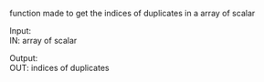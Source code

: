   function made to get the indices of duplicates in a array of scalar   
     
  Input:   
      IN: array of scalar   
     
  Output:   
      OUT: indices of duplicates   
